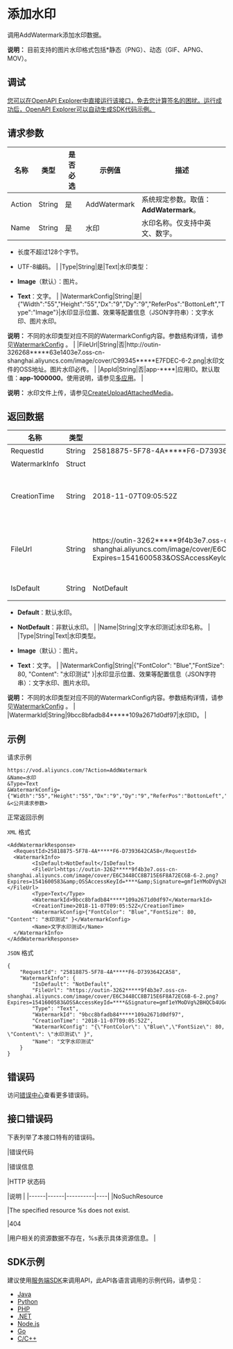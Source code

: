 # 添加水印

调用AddWatermark添加水印数据。

**说明：** 目前支持的图片水印格式包括\*静态（PNG）、动态（GIF、APNG、MOV）。

## 调试

[您可以在OpenAPI Explorer中直接运行该接口，免去您计算签名的困扰。运行成功后，OpenAPI Explorer可以自动生成SDK代码示例。](https://api.aliyun.com/#product=vod&api=AddWatermark&type=RPC&version=2017-03-21)

## 请求参数

|名称|类型|是否必选|示例值|描述|
|--|--|----|---|--|
|Action|String|是|AddWatermark|系统规定参数。取值：**AddWatermark**。 |
|Name|String|是|水印|水印名称。仅支持中英文、数字。

 -   长度不超过128个字节。
-   UTF-8编码。 |
|Type|String|是|Text|水印类型：

 -   **Image**（默认）：图片。
-   **Text**：文字。 |
|WatermarkConfig|String|是|\{"Width":"55","Height":"55","Dx":"9","Dy":"9","ReferPos":"BottonLeft","Type":"Image"\}|水印显示位置、效果等配置信息（JSON字符串）：文字水印、图片水印。

 **说明：** 不同的水印类型对应不同的WatermarkConfig内容。参数结构详情，请参见[WatermarkConfig](~~98618~~) 。 |
|FileUrl|String|否|http://outin-326268\*\*\*\*\*63e1403e7.oss-cn-shanghai.aliyuncs.com/image/cover/C99345\*\*\*\*\*E7FDEC-6-2.png|水印文件的OSS地址。图片水印必传。 |
|AppId|String|否|app-\*\*\*\*|应用ID。默认取值：**app-1000000**。使用说明，请参见[多应用](~~113600~~)。 |

**说明：** 水印文件上传，请参见[CreateUploadAttachedMedia](~~98467~~)。

## 返回数据

|名称|类型|示例值|描述|
|--|--|---|--|
|RequestId|String|25818875-5F78-4A\*\*\*\*\*F6-D7393642CA58|请求ID。 |
|WatermarkInfo|Struct| |水印信息。 |
|CreationTime|String|2018-11-07T09:05:52Z|水印创建时间。格式为：*yyyy-MM-dd*T*HH:mm:ss*Z（UTC时间）。 |
|FileUrl|String|https://outin-3262\*\*\*\*\*9f4b3e7.oss-cn-shanghai.aliyuncs.com/image/cover/E6C3448CC8B715E6F8A72EC6B-6-2.png?Expires=1541600583&OSSAccessKeyId=\*\*\*\*&Signature=gmf1eYMoDVg%2BHQCb4UGozBW\*\*\*\*|水印文件URL（OSS地址或CDN地址），文字水印没有文件地址信息。 |
|IsDefault|String|NotDefault|是否是默认水印：

 -   **Default**：默认水印。
-   **NotDefault**：非默认水印。 |
|Name|String|文字水印测试|水印名称。 |
|Type|String|Text|水印类型。

 -   **Image**（默认）：图片。
-   **Text**：文字。 |
|WatermarkConfig|String|\{"FontColor": "Blue","FontSize": 80, "Content": "水印测试" \}|水印显示位置、效果等配置信息（JSON字符串）：文字水印、图片水印。

 **说明：** 不同的水印类型对应不同的WatermarkConfig内容。参数结构详情，请参见[WatermarkConfig](~~98618~~) 。 |
|WatermarkId|String|9bcc8bfadb84\*\*\*\*\*109a2671d0df97|水印ID。 |

## 示例

请求示例

```
https://vod.aliyuncs.com/?Action=AddWatermark
&Name=水印
&Type=Text
&WatermarkConfig={"Width":"55","Height":"55","Dx":"9","Dy":"9","ReferPos":"BottonLeft","Type":"Image"}
&<公共请求参数>
```

正常返回示例

`XML` 格式

```
<AddWatermarkResponse>
  <RequestId>25818875-5F78-4A*****F6-D7393642CA58</RequestId>
  <WatermarkInfo>
        <IsDefault>NotDefault</IsDefault>
        <FileUrl>https://outin-3262*****9f4b3e7.oss-cn-shanghai.aliyuncs.com/image/cover/E6C3448CC8B715E6F8A72EC6B-6-2.png?Expires=1541600583&amp;OSSAccessKeyId=****&amp;Signature=gmf1eYMoDVg%2BHQCb4UGozBW****</FileUrl>
        <Type>Text</Type>
        <WatermarkId>9bcc8bfadb84*****109a2671d0df97</WatermarkId>
        <CreationTime>2018-11-07T09:05:52Z</CreationTime>
        <WatermarkConfig>{"FontColor": "Blue","FontSize": 80, "Content": "水印测试" }</WatermarkConfig>
        <Name>文字水印测试</Name>
  </WatermarkInfo>
</AddWatermarkResponse>
```

`JSON` 格式

```
{
	"RequestId": "25818875-5F78-4A*****F6-D7393642CA58",
	"WatermarkInfo": {
		"IsDefault": "NotDefault",
		"FileUrl": "https://outin-3262*****9f4b3e7.oss-cn-shanghai.aliyuncs.com/image/cover/E6C3448CC8B715E6F8A72EC6B-6-2.png?Expires=1541600583&OSSAccessKeyId=****&Signature=gmf1eYMoDVg%2BHQCb4UGozBW****",
		"Type": "Text",
		"WatermarkId": "9bcc8bfadb84*****109a2671d0df97",
		"CreationTime": "2018-11-07T09:05:52Z",
		"WatermarkConfig": "{\"FontColor\": \"Blue\",\"FontSize\": 80, \"Content\": \"水印测试\" }",
		"Name": "文字水印测试"
	}
}
```

## 错误码

访问[错误中心](https://error-center.alibabacloud.com/status/product/vod)查看更多错误码。

## 接口错误码

下表列举了本接口特有的错误码。

|错误代码

|错误信息

|HTTP 状态码

|说明 |
|------|------|----------|----|
|NoSuchResource

|The specified resource %s does not exist.

|404

|用户相关的资源数据不存在，%s表示具体资源信息。 |

## SDK示例

建议使用[服务端SDK](~~101789~~)来调用API，此API各语言调用的示例代码，请参见：

-   [Java](~~61063~~)
-   [Python](~~61054~~)
-   [PHP](~~61069~~)
-   [.NET](~~84750~~)
-   [Node.js](~~101396~~)
-   [Go](~~101411~~)
-   [C/C++](~~101261~~)

